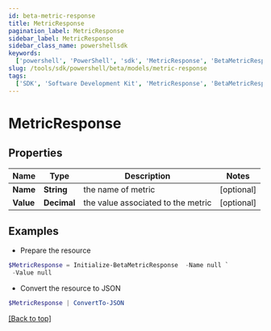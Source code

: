```yaml
---
id: beta-metric-response
title: MetricResponse
pagination_label: MetricResponse
sidebar_label: MetricResponse
sidebar_class_name: powershellsdk
keywords:
  ['powershell', 'PowerShell', 'sdk', 'MetricResponse', 'BetaMetricResponse']
slug: /tools/sdk/powershell/beta/models/metric-response
tags:
  ['SDK', 'Software Development Kit', 'MetricResponse', 'BetaMetricResponse']
---
```


# MetricResponse

## Properties

| Name      | Type        | Description                        | Notes      |
| --------- | ----------- | ---------------------------------- | ---------- |
| **Name**  | **String**  | the name of metric                 | [optional] |
| **Value** | **Decimal** | the value associated to the metric | [optional] |

## Examples

- Prepare the resource

```powershell
$MetricResponse = Initialize-BetaMetricResponse  -Name null `
 -Value null
```

- Convert the resource to JSON

```powershell
$MetricResponse | ConvertTo-JSON
```

[[Back to top]](#)
